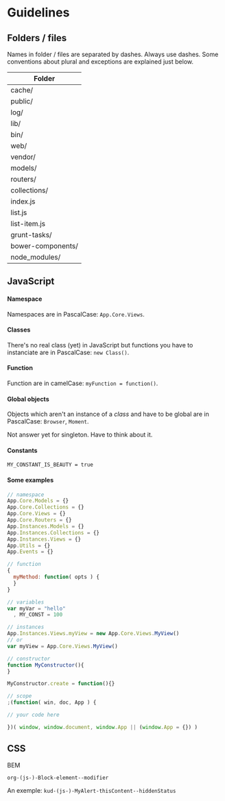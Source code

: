 # Guidelines

## Folders / files

Names in folder / files are separated by dashes. Always use dashes. Some conventions about plural and exceptions are explained just below.

Folder |
---|
cache/ |
public/ |
log/ |
lib/ |
bin/ |
web/ |
vendor/ |
models/ |
routers/ |
collections/ |
index.js |
list.js |
list-item.js |
grunt-tasks/ |
bower-components/ |
node_modules/ |


## JavaScript

#### Namespace

Namespaces are in PascalCase: ```App.Core.Views```.

#### Classes

There's no real class (yet) in JavaScript but functions you have to instanciate are in PascalCase: ```new Class()```.

#### Function

Function are in camelCase: ```myFunction = function()```.

#### Global objects

Objects which aren't an instance of a _class_ and have to be global are in PascalCase: ```Browser```, ```Moment```.

Not answer yet for singleton. Have to think about it.

#### Constants

```MY_CONSTANT_IS_BEAUTY = true```

#### Some examples

```javascript
// namespace
App.Core.Models = {}
App.Core.Collections = {}
App.Core.Views = {}
App.Core.Routers = {}
App.Instances.Models = {}
App.Instances.Collections = {}
App.Instances.Views = {}
App.Utils = {}
App.Events = {}

// function
{
  myMethod: function( opts ) {
  }
}

// variables
var myVar = "hello"
  , MY_CONST = 100

// instances
App.Instances.Views.myView = new App.Core.Views.MyView()
// or
var myView = App.Core.Views.MyView()

// constructor
function MyConstructor(){
}

MyConstructor.create = function(){}

// scope
;(function( win, doc, App ) {

// your code here

})( window, window.document, window.App || (window.App = {}) )

```

## CSS

BEM

```
org-(js-)-Block-element--modifier
```

An exemple: ```kud-(js-)-MyAlert-thisContent--hiddenStatus```

